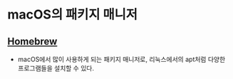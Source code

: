 # macOS의 패키지 매니저
## [Homebrew](https://brew.sh/index_ko)
- macOS에서 많이 사용하게 되는 패키지 매니저로, 리눅스에서의 apt처럼 다양한 프로그램들을 설치할 수 있다.
